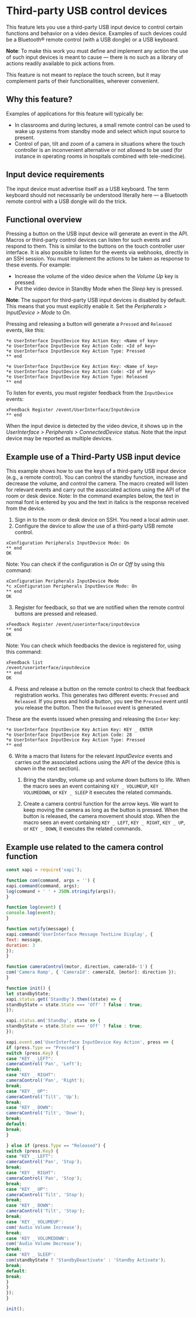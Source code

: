 # Third-party USB control devices
This feature lets you use a third-party USB input device to control certain functions and behavior on a video device. Examples of such devices could be a Bluetooth® remote control (with a USB dongle) or a USB keyboard.

**Note**: To make this work you must define and implement any action the use of such input devices is meant to cause — there is no such as a library of actions readily available to pick actions from. 

This feature is not meant to replace the touch screen, but it may complement parts of their functionalities, wherever convenient.

## Why this feature?

Examples of applications for this feature will typically be:
- In classrooms and during lectures, a small remote control can be used to wake up systems from standby mode and select which input source to present.
- Control of pan, tilt and zoom of a camera in situations where the touch controller is an inconvenient alternative or not allowed to be used (for instance in operating rooms in hospitals combined with tele-medicine).

## Input device requirements

The input device must advertise itself as a USB keyboard. The term keyboard should not necessarily be understood literally here — a Bluetooth remote control with a USB dongle will do the trick.

## Functional overview

Pressing a button on the USB input device will generate an event in the API. Macros or third-party control devices can listen for such events and respond to them. This is similar to the buttons on the touch controller user interface. It is also possible to listen for the events via webhooks, directly in an SSH session. You must implement the actions to be taken as response to these events. For example:
- Increase the volume of the video device when the *Volume Up* key is pressed.
- Put the video device in Standby Mode when the *Sleep* key is pressed.

**Note**: The support for third-party USB input devices is disabled by default. This means that you must explicitly enable it. Set the *Peripherals > InputDevice > Mode* to *On*.

Pressing and releasing a button will generate a `Pressed` and `Released` events, like this:

```
*e UserInterface InputDevice Key Action Key: <Name of key>
*e UserInterface InputDevice Key Action Code: <Id of key>
*e UserInterface InputDevice Key Action Type: Pressed
** end
  
*e UserInterface InputDevice Key Action Key: <Name of key>
*e UserInterface InputDevice Key Action Code: <Id of key>
*e UserInterface InputDevice Key Action Type: Released
** end
```

To listen for events, you must register feedback from the `InputDevice` events:
```
xFeedback Register /event/UserInterface/Inputdevice
** end
```
When the input device is detected by the video device, it shows up in the *UserInterface > Peripherals > ConnectedDevice* status. Note that the input device may be reported as multiple devices.

## Example use of a Third-Party USB input device

This example shows how to use the keys of a third-party USB input device (e.g., a remote control). You can control the standby function, increase and decrease the volume, and control the camera. The macro created will listen for relevant events and carry out the associated actions using the API of the room or desk device.
Note: In the command examples below, the text in normal font is entered by you and the text in italics is the response received from the device.

1. Sign in to the room or desk device on SSH. You need a local admin user.
2. Configure the device to allow the use of a third-party USB remote control.
   
```
xConfiguration Peripherals InputDevice Mode: On
** end
OK
```

Note: You can check if the configuration is *On* or *Off* by using this command:

```
xConfiguration Peripherals InputDevice Mode
*c xConfiguration Peripherals InputDevice Mode: On
** end
OK
```

3. Register for feedback, so that we are notified when the remote control buttons are pressed and released.
   
```
xFeedback Register /event/userinterface/inputdevice
** end
OK
```

Note: You can check which feedbacks the device is registered for, using this command:

```
xFeedback list
/event/userinterface/inputdevice
** end
OK
```

4. Press and release a button on the remote control to check that feedback registration works.
This generates two different events: `Pressed` and `Released`. If you press and hold a button, you see the `Pressed` event until you release the button. Then the `Released` event is generated.

These are the events issued when pressing and releasing the `Enter` key:

```
*e UserInterface InputDevice Key Action Key: KEY _ ENTER
*e UserInterface InputDevice Key Action Code: 28
*e UserInterface InputDevice Key Action Type: Pressed
** end
```

6. Write a macro that listens for the relevant *InputDevice* events and carries out the associated actions using the API of the device (this is shown in the next section).

   1. Bring the standby, volume up and volume down buttons to life.
When the macro sees an event containing `KEY _ VOLUMEUP`, `KEY _ VOLUMEDOWN`, or `KEY _ SLEEP` it executes the related commands.

   2. Create a camera control function for the arrow keys. We want to keep moving the camera as long as the button is pressed. When the button is released, the camera movement should stop. When the macro sees an event containing `KEY _ LEFT`, `KEY _ RIGHT`, `KEY _ UP`, or `KEY _ DOWN`, it executes the related commands.
      

## Example use related to the camera control function

```javascript
const xapi = require('xapi');

function com(command, args = '') {
xapi.command(command, args);
log(command + ' ' + JSON.stringify(args));
}

function log(event) {
console.log(event);
}

function notify(message) {
xapi.command('UserInterface Message TextLine Display', {
Text: message,
duration: 3
});
}

function cameraControl(motor, direction, cameraId='1') {
com('Camera Ramp', { 'CameraId': cameraId, [motor]: direction });
}

function init() {
let standbyState;
xapi.status.get('Standby').then((state) => {
standbyState = state.State === 'Off' ? false : true;
});

xapi.status.on('Standby', state => {
standbyState = state.State === 'Off' ? false : true;
});

xapi.event.on('UserInterface InputDevice Key Action', press => {
if (press.Type == "Pressed") {
switch (press.Key) {
case "KEY _ LEFT":
cameraControl('Pan', 'Left');
break;
case "KEY _ RIGHT":
cameraControl('Pan', 'Right');
break;
case "KEY _ UP":
cameraControl('Tilt', 'Up');
break;
case "KEY _ DOWN":
cameraControl('Tilt', 'Down');
break;
default:
break;
}

} else if (press.Type == "Released") {
switch (press.Key) {
case "KEY _ LEFT":
cameraControl('Pan', 'Stop');
break;
case "KEY _ RIGHT":
cameraControl('Pan', 'Stop');
break;
case "KEY _ UP":
cameraControl('Tilt', 'Stop');
break;
case "KEY _ DOWN":
cameraControl('Tilt', 'Stop');
break;
case 'KEY _ VOLUMEUP':
com('Audio Volume Increase');
break;
case 'KEY _ VOLUMEDOWN':
com('Audio Volume Decrease');
break;
case 'KEY _ SLEEP':
com(standbyState ? 'StandbyDeactivate' : 'Standby Activate');
break;
default:
break;
}
}
});
}

init();
```
